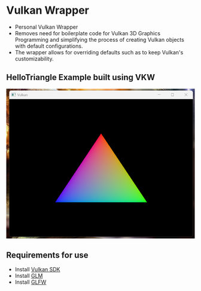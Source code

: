 # Vulkan Wrapper

- Personal Vulkan Wrapper
- Removes need for boilerplate code for Vulkan 3D Graphics Programming and simplifying the process of creating Vulkan objects with default configurations. 
- The wrapper allows for overriding defaults such as to keep Vulkan's customizability.

## HelloTriangle Example built using VKW
![HelloTriangle](img/HelloTriangle.png)

## Requirements for use
- Install [Vulkan SDK](https://vulkan.lunarg.com/sdk/home)
- Install [GLM](https://github.com/g-truc/glm)
- Install [GLFW](https://www.glfw.org/download)